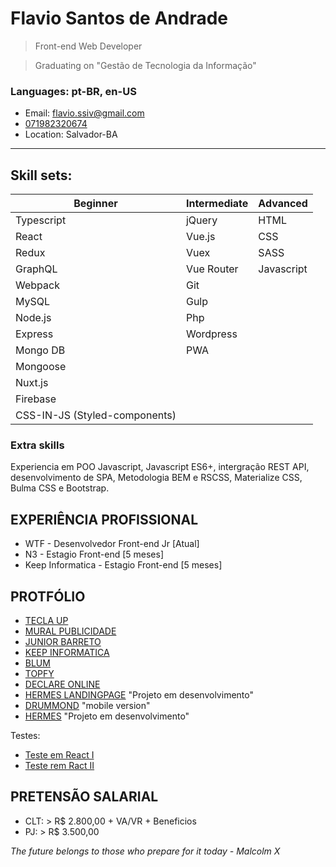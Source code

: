 # Flavio Santos de Andrade

> Front-end Web Developer

> Graduating on "Gestão de Tecnologia da Informação"

### Languages: pt-BR, en-US

- Email: flavio.ssiv@gmail.com
- [071982320674](https://api.whatsapp.com/send?1=pt_BR&phone=5571982320674)
- Location: Salvador-BA

---

## Skill sets:

<!-- > Subtitle: B - Beginner, I - Intermediate and A - Advanced -->

| Beginner                      | Intermediate | Advanced   |
| ----------------------------- | ------------ | ---------- |
| Typescript                    | jQuery       | HTML       |
| React                         | Vue.js       | CSS        |
| Redux                         | Vuex         | SASS       |
| GraphQL                       | Vue Router   | Javascript |
| Webpack                       | Git          |            |
| MySQL                         | Gulp         |            |
| Node.js                       | Php          |            |
| Express                       | Wordpress    |            |
| Mongo DB                      | PWA          |            |
| Mongoose                      |              |            |
| Nuxt.js                       |              |            |
| Firebase                      |              |            |
| CSS-IN-JS (Styled-components) |              |            |

### Extra skills

Experiencia em POO Javascript, Javascript ES6+, intergração REST API, desenvolvimento de SPA, Metodologia BEM e RSCSS, Materialize CSS, Bulma CSS e Bootstrap.

## EXPERIÊNCIA PROFISSIONAL

- WTF - Desenvolvedor Front-end Jr [Atual]
- N3 - Estagio Front-end [5 meses]
- Keep Informatica - Estagio Front-end [5 meses]

## PROTFÓLIO

- [TECLA UP](https://teclaup.com/)
- [MURAL PUBLICIDADE](http://www.muralpublicidade.com.br/v4/)
- [JUNIOR BARRETO](https://jrbarreto.com.br/)
- [KEEP INFORMATICA](http://www.keepinformatica.com.br/)
- [BLUM](http://www.blumdh.com.br/)
- [TOPFY](http://topfy.net.br/)
- [DECLARE ONLINE](http://declareonline.com.br)
- [HERMES LANDINGPAGE](http://wtf.inf.br/hermes/) "Projeto em desenvolvimento"
- [DRUMMOND](http://drummondpar.com) "mobile version"
- [HERMES](https://relaxed-lovelace-47c83d.netlify.com) "Projeto em desenvolvimento"

Testes:

- [Teste em React I](https://fsassiv.github.io/fluent/)
- [Teste rem Ract II](https://crwn-live-fsa.herokuapp.com)

## PRETENSÃO SALARIAL

- CLT: > R\$ 2.800,00 + VA/VR + Beneficios
- PJ: > R\$ 3.500,00

_The future belongs to those who prepare for it today - Malcolm X_
